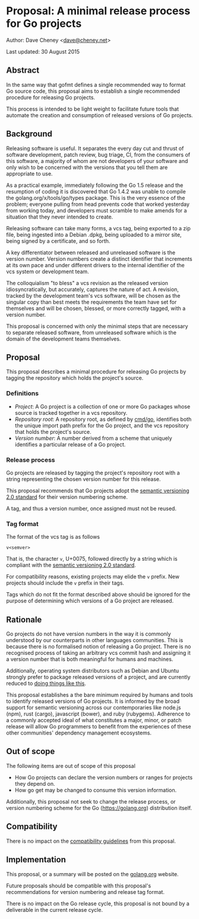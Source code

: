 # Proposal: A minimal release process for Go projects

Author: Dave Cheney &lt;dave@cheney.net&gt;

Last updated: 30 August 2015

## Abstract

In the same way that gofmt defines a single recommended way to format Go source code, this proposal aims to establish a single recommended procedure for releasing Go projects.

This process is intended to be light weight to facilitate future tools that automate the creation and consumption of released versions of Go projects.

## Background

Releasing software is useful. It separates the every day cut and thrust of software development, patch review, bug triage, CI, from the consumers of this software, a majority of whom are not developers of your software and only wish to be concerned with the versions that you tell them are appropriate to use. 

As a practical example, immediately following the Go 1.5 release and the resumption of coding it is discovered that Go 1.4.2 was unable to compile the golang.org/x/tools/go/types package. This is the very essence of the problem; everyone pulling from head prevents code that worked yesterday from working today, and developers must scramble to make amends for a situation that they never intended to create.

Releasing software can take many forms, a vcs tag, being exported to a zip file, being ingested into a Debian .dpkg, being uploaded to a mirror site, being signed by a certificate, and so forth.

A key differentiator between released and unreleased software is the version number. Version numbers create a distinct identifier that increments at its own pace and under different drivers to the internal identifier of the vcs system or development team. 

The colloquialism "to bless" a vcs revision as the released version idiosyncratically, but accurately, captures the nature of act. A revision, tracked by the development team's vcs software, will be chosen as the singular copy than best meets the requirements the team have set for themselves and will be chosen, blessed, or more correctly tagged, with a version number. 

This proposal is concerned with only the minimal steps that are necessary to separate released software, from unreleased software which is the domain of the development teams themselves.

## Proposal

This proposal describes a minimal procedure for releasing Go projects by tagging the repository which holds the project's source.

### Definitions

- *Project*: A Go project is a collection of one or more Go packages whose source is tracked together in a vcs repository. 
- *Repository root*: A repository root, as defined by [cmd/go](https://golang.org/cmd/go/#hdr-Remote_import_paths), identifies both the unique import path prefix for the Go project, and the vcs repository that holds the project's source. 
- *Version number*: A number derived from a scheme that uniquely identifies a particular release of a Go project.

### Release process

Go projects are released by tagging the project's repository root with a string representing the chosen version number for this release.

This proposal recommends that Go projects adopt the [semantic versioning 2.0 standard](http://semver.org/spec/v2.0.0.html) for their version numbering scheme.

A tag, and thus a version number, once assigned must not be reused.

### Tag format

The format of the vcs tag is as follows

``` 
v<semver>
```

That is, the character `v`, U+0075, followed directly by a string which is compliant with the [semantic versioning 2.0 standard](http://semver.org/spec/v2.0.0.html).

For compatibility reasons, existing projects may elide the `v` prefix. New projects should include the `v` prefix in their tags.

Tags which do not fit the format described above should be ignored for the purpose of determining which versions of a Go project are released.

## Rationale

Go projects do not have version numbers in the way it is commonly understood by our counterparts in other languages communities. This is because there is no formalised notion of releasing a Go project. There is no recognised process of taking an arbitrary vcs commit hash and assigning it a version number that is both meaningful for humans and machines.

Additionally, operating system distributors such as Debian and Ubuntu strongly prefer to package released versions of a project, and are currently reduced to [doing things like this](https://ftp-master.debian.org/new/golang-github-odeke-em-command_0.0~git20150727.0.cf17ee2-1.html).

This proposal establishes a the bare minimum required by humans and tools to identify released versions of Go projects. It is informed by the broad support for semantic versioning across our contemporaries like node.js (npm), rust (cargo), javascript (bower), and ruby (rubygems). Adherence to a commonly accepted ideal of what constitutes a major, minor, or patch release will allow Go programmers to benefit from the experiences of these other communities' dependency management ecosystems.

## Out of scope 

The following items are out of scope of this proposal

- How Go projects can declare the version numbers or ranges for projects they depend on.
- How go get may be changed to consume this version information.

Additionally, this proposal not seek to change the release process, or version numbering scheme for the Go (https://golang.org) distribution itself.

## Compatibility

There is no impact on the [compatibility guidelines](https://golang.org/doc/go1compat) from this proposal.

## Implementation

This proposal, or a summary will be posted on the [golang.org](https://golang.org) website.

Future proposals should be compatible with this proposal's recommendations for version numbering and release tag format.

There is no impact on the Go release cycle, this proposal is not bound by a deliverable in the current release cycle.
